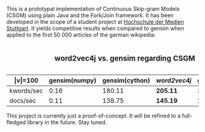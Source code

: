 This is a prototypal implementation of Continuous Skip-gram Models (CSGM) using plain Java and the Fork/Join framework.
It has been developed in the scope of a student project at [Hochschule der Medien Stuttgart](https://www.hdm-stuttgart.de/). 
It yields competitive results when compared to gensim when applied to the first 50 000 articles of the german wikipedia:


<table>
<caption>
<h3>word2vec4j vs. gensim regarding CSGM</h3>
</caption>
<thead>
<th>|v|=100</th><th>gensim(numpy)</th><th>gensim(cython)</th><th><i>word2vec4j</i></th><th>gensim(BLAS)</th>
</thead>
<tr><td>kwords/sec</td><td>0.16</td><td>180.11</td><td><b>205.11</b></td><td>309.87</td><tr>
</tr><td>docs/sec</td><td>0.11</td><td>138.75</td><td><b>145.19</b></td><td>238.28</td></tr>
</table>


This project is currently just a proof-of-concept. It will be refined to a full-fledged library in the future. Stay tuned.